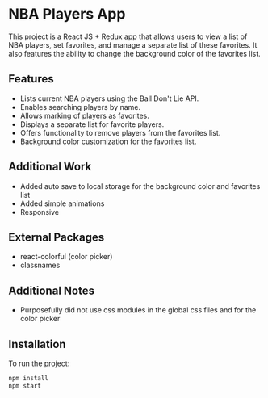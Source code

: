 # NBA Players App

This project is a React JS + Redux app that allows users to view a list of NBA players, set favorites, and manage a separate list of these favorites. It also features the ability to change the background color of the favorites list.

## Features

- Lists current NBA players using the Ball Don't Lie API.
- Enables searching players by name.
- Allows marking of players as favorites.
- Displays a separate list for favorite players.
- Offers functionality to remove players from the favorites list.
- Background color customization for the favorites list.

## Additional Work

- Added auto save to local storage for the background color and favorites list
- Added simple animations
- Responsive

## External Packages

- react-colorful (color picker)
- classnames

## Additional Notes

- Purposefully did not use css modules in the global css files and for the color picker

## Installation

To run the project:

```bash
npm install
npm start
```
